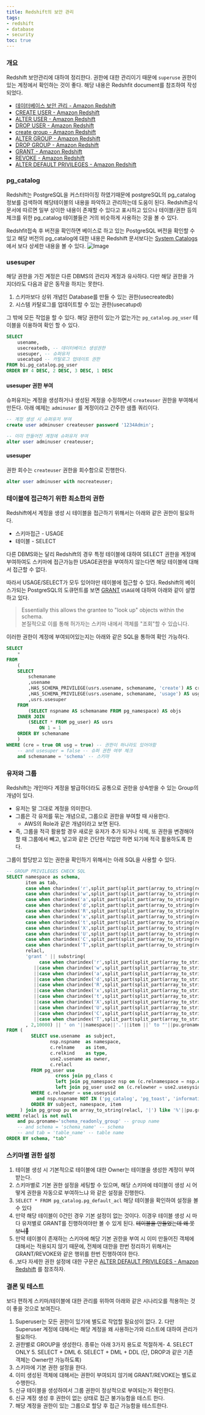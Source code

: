 ```yaml
---
title: Redshift의 보안 관리
tags:
- redshift
- database
- security
toc: true
---
```


### 개요
Redshift 보안관리에 대하여 정리한다. 권한에 대한 관리이기 때문에 `superuse` 권한이 있는 계정에서 확인하는 것이 좋다. 해당 내용은 Redshfit document를 참조하여 작성되었다.
* [데이터베이스 보안 관리 - Amazon Redshift](https://docs.aws.amazon.com/ko_kr/redshift/latest/dg/r_Database_objects.html)
* [CREATE USER - Amazon Redshift ](https://docs.aws.amazon.com/ko_kr/redshift/latest/dg/r_CREATE_USER.html)
* [ALTER USER - Amazon Redshift ](https://docs.aws.amazon.com/ko_kr/redshift/latest/dg/r_ALTER_USER.html)
* [DROP USER - Amazon Redshift ](https://docs.aws.amazon.com/ko_kr/redshift/latest/dg/r_DROP_USER.html)
* [create group - Amazon Redshift](https://docs.aws.amazon.com/ko_kr/redshift/latest/dg/r_CREATE_GROUP.html)
* [ALTER GROUP - Amazon Redshift  ](https://docs.aws.amazon.com/ko_kr/redshift/latest/dg/r_ALTER_GROUP.html)
* [DROP GROUP - Amazon Redshift ](https://docs.aws.amazon.com/ko_kr/redshift/latest/dg/r_DROP_GROUP.html)
* [GRANT - Amazon Redshift ](https://docs.aws.amazon.com/ko_kr/redshift/latest/dg/r_GRANT.html)
* [REVOKE - Amazon Redshift ](https://docs.aws.amazon.com/ko_kr/redshift/latest/dg/r_REVOKE.html)
* [ALTER DEFAULT PRIVILEGES - Amazon Redshift ](https://docs.aws.amazon.com/ko_kr/redshift/latest/dg/r_ALTER_DEFAULT_PRIVILEGES.html)

### pg_catalog
Redshift는 PostgreSQL을 커스터마이징 하였기때문에 postgreSQL의 pg_catalog정보를 검색하여 해당테이블의 내용을 파악하고 관리하는데 도움이 된다. Redshift공식 문서에 따르면 일부 상이한 내용이 존재할 수 있다고 표시하고 있으나 테이블/권한 등의 체크를 위한 pg_catalog 테이블들은 거의 비슷하게 사용하는 것을 볼 수 있다.

Redshfit접속 후 버전을 확인하면 베이스로 하고 있는 PostgreSQL 버전을 확인할 수 있고 해당 버전의 pg_catalog에 대한 내용은 Redshift 문서보다는 [System Catalogs](https://www.postgresql.org/docs/8.0/catalogs.html) 에서 보다 상세한 내용을 볼 수 있다.
![Image](/assets/posts/210811_redshift_001.png)


### usesuper
해당 권한을 가진 계정은 다른 DBMS의 관리자 계정과 유사하다. 다만 해당 권한을 가지더라도 다음과 같은 동작을 하지는 못한다.
1. 스키마보다 상위 개념인 Database를 만들 수 있는 권한(usecreatedb)
2. 시스템 카탈로그를 업데이트할 수 있는 권한(usecatupd)

그 밖에 모든 작업을 할 수 있다. 해당 권한이 있는가 없는가는 `pg_catalog.pg_user` 테이블을 이용하여 확인 할 수 있다.
```sql
SELECT
    usename, 
    usecreatedb, -- 데이터베이스 생성권한
    usesuper, -- 슈퍼유저
    usecatupd -- 카탈로그 업데이트 권한
FROM bi.pg_catalog.pg_user
ORDER BY 4 DESC, 2 DESC, 3 DESC, 1 DESC
```

#### usesuper 권한 부여
슈퍼유저는 계정을 생성하거나 생성된 계정을 수정하면서  `createuser` 권한을 부여해서 만든다. 아래 예제는 `adminuser` 를 계정이라고 간주한 샘플 쿼리이다.
```sql
-- 계정 생성 시 슈퍼유저 부여
create user adminuser createuser password '1234Admin';

-- 이미 만들어진 계정에 슈퍼유저 부여
alter user adminuser createuser;
```
#### usesuper
권한 회수는 `createuser` 권한을 회수함으로 진행한다.
```sql
alter user adminuser with nocreateuser;
```

### 테이블에 접근하기 위한 최소한의 권한
Redshift에서 계정을 생성 시 테이블을 접근하기 위해서는 아래와 같은 권한이 필요하다.
* 스키마접근 - USAGE
* 테이블 - SELECT

다른 DBMS와는 달리 Redshift의 경우 특정 테이블에 대하여 SELECT 권한을 계정에 부여하여도 스키마에 접근가능한 USAGE권한을 부여하지 않는다면 해당 테이블에 대해서 접근할 수 없다. 

따라서 USAGE/SELECT가 모두 있어야만 테이블에 접근할 수 있다. Redshift의 베이스가되는 PostgreSQL의 도큐먼트를 보면 [GRANT](https://www.postgresql.org/docs/8.0/sql-grant.html) `USAGE`에 대하여 아래와 같이 설명하고 있다.
> Essentially this allows the grantee to "look up" objects within the schema.  
> 본질적으로 이를 통해 허가자는 스키마 내에서 객체를 "조회"할 수 있습니다.

이러한 권한이 계정에 부여되어있는지는 아래와 같은 SQL을 통하여 확인 가능하다.
```sql
SELECT
	*
FROM
	(
	SELECT
		schemaname
		,usename
		,HAS_SCHEMA_PRIVILEGE(usrs.usename, schemaname, 'create') AS cre -- 해당 스키마에서 객체를 생성할 수 있는 권한
		,HAS_SCHEMA_PRIVILEGE(usrs.usename, schemaname, 'usage') AS usg -- 해당 스키마에서 객체를 조회할 수 있는 권한
	    ,usrs.usesuper
	FROM
		(SELECT nspname AS schemaname FROM pg_namespace) AS objs
	INNER JOIN
		(SELECT * FROM pg_user) AS usrs
			ON 1 = 1
	ORDER BY schemaname
	)
WHERE (cre = true OR usg = true) -- 권한이 하나라도 있어야함
    -- and usesuper = false -- 슈퍼 권한 여부 체크
    and schemaname = 'schema' -- 스키마
```

### 유저와 그룹
Redshift는 개인마다 계정을 발급하더라도 공통으로 권한을 상속받을 수 있는 Group의 개념이 있다.
* 유저는 말 그대로 계정을 의미한다.
* 그룹은 각 유저를 묶는 개념으로, 그룹으로 권한을 부여할 때 사용한다.
	* AWS의 Role과 같은 개념이라고 보면 된다.
* 즉, 그룹을 적극 활용할 경우 새로운 유저가 추가 되거나 삭제, 또 권한을 변경해야할 때 그룹에서 빼고, 넣고와 같은 간단한 작업만 하면 되기에 적극 활용하도록 한다.

그룹이 할당받고 있는 권한을 확인하기 위해서는 아래 SQL을 사용할 수 있다.
```sql
-- GROUP PRIVILEGES CHECK SQL
SELECT namespace as schema,
       item as tab,
       case when charindex('r',split_part(split_part(array_to_string(relacl, '|'),pu.groname,2 ) ,'/',1)) > 0 then 'Y' else 'N' end as "select",
       case when charindex('w',split_part(split_part(array_to_string(relacl, '|'),pu.groname,2 ) ,'/',1)) > 0 then 'Y' else 'N' end as "update",
       case when charindex('a',split_part(split_part(array_to_string(relacl, '|'),pu.groname,2 ) ,'/',1)) > 0 then 'Y' else 'N' end as "insert",
       case when charindex('d',split_part(split_part(array_to_string(relacl, '|'),pu.groname,2 ) ,'/',1)) > 0 then 'Y' else 'N' end as "delete",
       case when charindex('R',split_part(split_part(array_to_string(relacl, '|'),pu.groname,2 ) ,'/',1)) > 0 then 'Y' else 'N' end as "rule",
       case when charindex('x',split_part(split_part(array_to_string(relacl, '|'),pu.groname,2 ) ,'/',1)) > 0 then 'Y' else 'N' end as "references",
       case when charindex('t',split_part(split_part(array_to_string(relacl, '|'),pu.groname,2 ) ,'/',1)) > 0 then 'Y' else 'N' end as "trigger",
       case when charindex('X',split_part(split_part(array_to_string(relacl, '|'),pu.groname,2 ) ,'/',1)) > 0 then 'Y' else 'N' end as "execute",
       case when charindex('U',split_part(split_part(array_to_string(relacl, '|'),pu.groname,2 ) ,'/',1)) > 0 then 'Y' else 'N' end as "usage",
       case when charindex('C',split_part(split_part(array_to_string(relacl, '|'),pu.groname,2 ) ,'/',1)) > 0 then 'Y' else 'N' end as "create",
       case when charindex('T',split_part(split_part(array_to_string(relacl, '|'),pu.groname,2 ) ,'/',1)) > 0 then 'Y' else 'N' end as "temporary",
       relacl,
       'grant ' || substring(
            case when charindex('r',split_part(split_part(array_to_string(relacl, '|'),pu.groname,2 ) ,'/',1)) > 0 then ',select ' else '' end
          ||case when charindex('w',split_part(split_part(array_to_string(relacl, '|'),pu.groname,2 ) ,'/',1)) > 0 then ',update ' else '' end
          ||case when charindex('a',split_part(split_part(array_to_string(relacl, '|'),pu.groname,2 ) ,'/',1)) > 0 then ',insert ' else '' end
          ||case when charindex('d',split_part(split_part(array_to_string(relacl, '|'),pu.groname,2 ) ,'/',1)) > 0 then ',delete ' else '' end
          ||case when charindex('R',split_part(split_part(array_to_string(relacl, '|'),pu.groname,2 ) ,'/',1)) > 0 then ',rule ' else '' end
          ||case when charindex('x',split_part(split_part(array_to_string(relacl, '|'),pu.groname,2 ) ,'/',1)) > 0 then ',references ' else '' end
          ||case when charindex('t',split_part(split_part(array_to_string(relacl, '|'),pu.groname,2 ) ,'/',1)) > 0 then ',trigger ' else '' end
          ||case when charindex('X',split_part(split_part(array_to_string(relacl, '|'),pu.groname,2 ) ,'/',1)) > 0 then ',execute ' else '' end
          ||case when charindex('U',split_part(split_part(array_to_string(relacl, '|'),pu.groname,2 ) ,'/',1)) > 0 then ',usage ' else '' end
          ||case when charindex('C',split_part(split_part(array_to_string(relacl, '|'),pu.groname,2 ) ,'/',1)) > 0 then ',create ' else '' end
          ||case when charindex('T',split_part(split_part(array_to_string(relacl, '|'),pu.groname,2 ) ,'/',1)) > 0 then ',temporary ' else '' end
       , 2,10000) || ' on '||namespace||'.'||item ||' to "'||pu.groname||'";' as grantsql
FROM (
         SELECT use.usename  as subject,
                nsp.nspname  as namespace,
                c.relname    as item,
                c.relkind    as type,
                use2.usename as owner,
                c.relacl
         FROM pg_user use
                  cross join pg_class c
                  left join pg_namespace nsp on (c.relnamespace = nsp.oid)
                  left join pg_user use2 on (c.relowner = use2.usesysid)
         WHERE c.relowner = use.usesysid
           and nsp.nspname NOT IN ('pg_catalog', 'pg_toast', 'information_schema')
         ORDER BY subject, namespace, item
     ) join pg_group pu on array_to_string(relacl, '|') like '%'||pu.groname||'%'
WHERE relacl is not null
    and pu.groname='schema_readonly_group' -- group name
    -- and schema = 'schema_name' -- schema
    -- and tab = 'table_name' -- table name
ORDER BY schema, "tab"
```

### 스키마별 권한 설정
1. 테이블 생성 시 기본적으로 테이블에 대한 Owner는 테이블을 생성한 계정이 부여받는다.
2. 스키마별로 기본 권한 설정을 세팅할 수 있으며, 해당 스키마에 테이블이 생성 시 어떻게 권한을 자동으로 부여하느냐 와 같은 설정을 진행한다.
3. `SELECT * FROM pg_catalog.pg_default_acl` 해당 테이블을 확인하여 설정을 볼 수 있다
4. 만약 해당 테이블이 0건인 경우 기본 설정이 없는 것이다. 이경우 테이블 생성 시 마다 유저별로 GRANT를 진행하여야만 볼 수 있게 된다. ~~테이블을 만들었는데 왜 못보니🤬~~
6. 만약 테이블이 존재하는 스키마에 해당 기본 권한을 부여 시 이미 만들어진 객체에 대해서는 적용되지 않기 때문에, 전체에 대한을 한번 정리하기 위해서는 GRANT/REVOKE와 같은 행위를 한번 진행하여야 한다.
7. ,보다 자세한 권한 설정에 대한 구문은 [ALTER DEFAULT PRIVILEGES - Amazon Redshift](https://docs.aws.amazon.com/ko_kr/redshift/latest/dg/r_ALTER_DEFAULT_PRIVILEGES.html) 를 참조하자.


### 결론 및 테스트
보다 편하게 스키마/테이블에 대한 관리를 위하여 아래와 같은 시나리오를 적용하는 것이 좋을 것으로 보여진다.

1. Superuser는 모든 권한이 있기에 별도로 작업할 필요성이 없다.
	2. 다만 Superuser 계정에 대해서는 해당 계정을 왜 사용하는가와 리스트에 대하여 관리가 필요하다.
3. 권한별로 GROUP을 생성한다. 종류는 아래 3가지 용도로 적절하게-
	4. SELECT ONLY
	5. SELECT + DML
	6. SELECT + DML + DDL (단, DROP과 같은 기존 객체는 Owner만 가능하도록)
7. 스키마에 기본 권한 설정을 한다.
8. 이미 생성된 객체에 대해서는 권한이 부여되지 않기에 GRANT/REVOKE는 별도로 수행한다.
9. 신규 테이블을 생성하여서 그룹 권한이 정상적으로 부여되는가 확인한다.
10. 신규 계정 생성 후 권한이 없는 상태로 접근 불가능함을 테스트 한다.
11. 해당 계정을 권한이 있는 그룹으로 할당 후 접근 가능함을 테스트한다.

